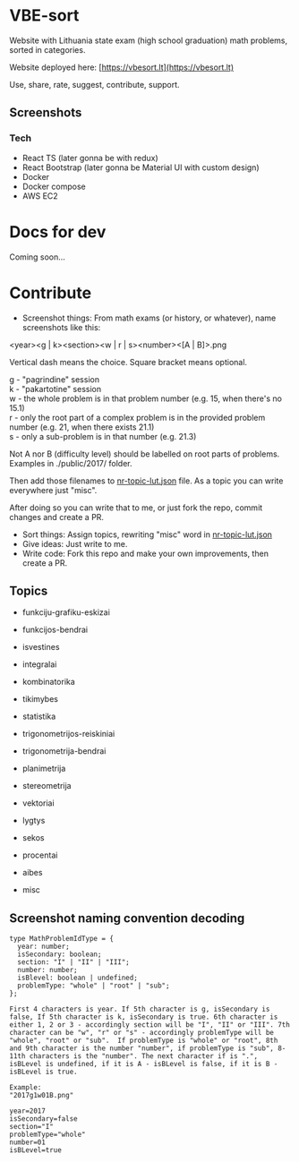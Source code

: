 # VBE-sort

Website with Lithuania state exam (high school graduation) math problems, sorted in categories.

Website deployed here: [https://vbesort.lt](https://vbesort.lt)

Use, share, rate, suggest, contribute, support.

## Screenshots

### Tech

- React TS (later gonna be with redux)
- React Bootstrap (later gonna be Material UI with custom design)
- Docker
- Docker compose
- AWS EC2

# Docs for dev

Coming soon...

# Contribute

- Screenshot things: From math exams (or history, or whatever), name screenshots like this:

\<year>\<g | k>\<section>\<w | r | s>\<number>\<[A | B]>.png

Vertical dash means the choice. Square bracket means optional.

g - "pagrindine" session  
k - "pakartotine" session  
w - the whole problem is in that problem number (e.g. 15, when there's no 15.1)  
r - only the root part of a complex problem is in the provided problem number (e.g. 21, when there exists 21.1)  
s - only a sub-problem is in that number (e.g. 21.3)

Not A nor B (difficulty level) should be labelled on root parts of problems.  
Examples in ./public/2017/ folder.

Then add those filenames to [nr-topic-lut.json](.\src\mainPage\nr-topic-lut.json) file. As a topic you can write everywhere just "misc".

After doing so you can write that to me, or just fork the repo, commit changes and create a PR.

- Sort things: Assign topics, rewriting "misc" word in [nr-topic-lut.json](.\src\mainPage\nr-topic-lut.json)
- Give ideas: Just write to me.
- Write code: Fork this repo and make your own improvements, then create a PR.

## Topics

- funkciju-grafiku-eskizai
- funkcijos-bendrai
- isvestines
- integralai

- kombinatorika
- tikimybes
- statistika

- trigonometrijos-reiskiniai
- trigonometrija-bendrai

- planimetrija
- stereometrija
- vektoriai

- lygtys

- sekos

- procentai

- aibes

- misc

## Screenshot naming convention decoding

```
type MathProblemIdType = {
  year: number;
  isSecondary: boolean;
  section: "I" | "II" | "III";
  number: number;
  isBlevel: boolean | undefined;
  problemType: "whole" | "root" | "sub";
};

First 4 characters is year. If 5th character is g, isSecondary is false, If 5th character is k, isSecondary is true. 6th character is either 1, 2 or 3 - accordingly section will be "I", "II" or "III". 7th character can be "w", "r" or "s" - accordingly problemType will be "whole", "root" or "sub".  If problemType is "whole" or "root", 8th and 9th character is the number "number", if problemType is "sub", 8-11th characters is the "number". The next character if is ".", isBLevel is undefined, if it is A - isBLevel is false, if it is B - isBLevel is true.

Example:
"2017g1w01B.png"

year=2017
isSecondary=false
section="I"
problemType="whole"
number=01
isBLevel=true
```
